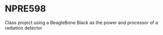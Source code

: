 # NPRE598
Class project using a BeagleBone Black as the power and processor of a radiation detector

